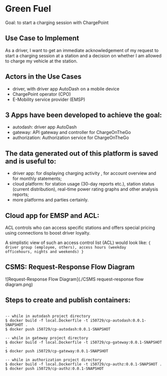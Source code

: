 # Green Fuel
Goal: to start a charging session with ChargePoint

## Use Case to Implement
As a driver, I want to get an immediate acknowledgement of my request to start a charging session at a station and a decision on whether I am allowed to charge my vehicle at the station.

## Actors in the Use Cases
- driver, with driver app AutoDash on a mobile device
- ChargePoint operator (CPO)
- E-Mobility service provider (EMSP) 

## 3 Apps have been developed to achieve the goal:
- autodash: driver app AutoDash
- gateway: API gateway and controller for ChargeOnTheGo
- authorization: Authorization service for ChargeOnTheGo

## The data generated out of this platform is saved and is useful to:
- driver app: for displaying charging activity , for account overview and for monthly statements;
- cloud platform: for station usage (30-day reports etc.), station status (current distribution), real-time power rating graphs and other analysis reports;
- more platforms and parties certainly.

## Cloud app for EMSP and ACL:
ACL controls who can access specific stations and offers special pricing using connections to boost driver loyalty.

A simplistic view of such an access control list (ACL) would look like:
<code>{
driver group (employee, others),
access hours (weekday officehours, nights and weekends)
}</code>

## CSMS: Request-Response Flow Diagram


![Request-Response Flow Diagram](./CSMS request-response flow diagram.png)

## Steps to create and publish containers:
<code>
-- while in autodash project directory
$ docker build -f local.Dockerfile -t i50729/cp-autodash:0.0.1-SNAPSHOT .
$ docker push i50729/cp-autodash:0.0.1-SNAPSHOT
</code>
<code>
-- while in gateway project directory
$ docker build -f local.Dockerfile -t i50729/cp-gateway:0.0.1-SNAPSHOT .
$ docker push i50729/cp-gateway:0.0.1-SNAPSHOT
</code>
<code>
-- while in authorization project directory
$ docker build -f local.Dockerfile -t i50729/cp-authz:0.0.1-SNAPSHOT .
$ docker push i50729/cp-authz:0.0.1-SNAPSHOT
</code>

